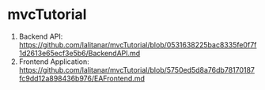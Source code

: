 # mvcTutorial
1. Backend API: https://github.com/lalitanar/mvcTutorial/blob/0531638225bac8335fe0f7f1d2613e65ecf3e5b6/BackendAPI.md
2. Frontend Application: https://github.com/lalitanar/mvcTutorial/blob/5750ed5d8a76db78170187fc9dd12a898436b976/EAFrontend.md